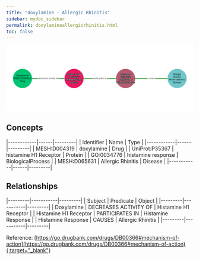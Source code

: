 ```yaml
---
title: "doxylamine - Allergic Rhinitis"
sidebar: mydoc_sidebar
permalink: doxylamineallergicrhinitis.html
toc: false 
---
```


![Path Visualization](/images/doxylamineallergicrhinitis.png)

## Concepts

|------------|------|---------|
| Identifier | Name | Type    |
|------------|------|---------|
| MESH:D004319 | doxylamine | Drug |
| UniProt:P35367 | histamine H1 Receptor | Protein |
| GO:0034776 | histamine response | BiologicalProcess |
| MESH:D065631 | Allergic Rhinitis | Disease |
|------------|------|---------|

## Relationships

|---------|-----------|---------|
| Subject | Predicate | Object  |
|---------|-----------|---------|
| Doxylamine | DECREASES ACTIVITY OF | Histamine H1 Receptor |
| Histamine H1 Receptor | PARTICIPATES IN | Histamine Response |
| Histamine Response | CAUSES | Allergic Rhinitis |
|---------|-----------|---------|

Reference: [https://go.drugbank.com/drugs/DB00366#mechanism-of-action](https://go.drugbank.com/drugs/DB00366#mechanism-of-action){:target="_blank"}